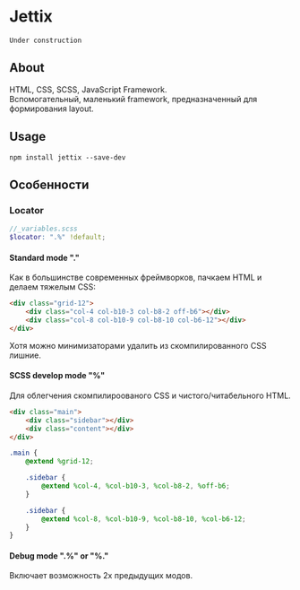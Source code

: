 # Jettix

    Under construction

## About

HTML, CSS, SCSS, JavaScript Framework.\
Вспомогательный, маленький framework, предназначенный для формирования layout.

## Usage

```shell
npm install jettix --save-dev
```

## Особенности

### Locator

```scss
//_variables.scss
$locator: ".%" !default;
```

#### Standard mode "."

Как в большинстве современных фреймворков, пачкаем HTML и делаем тяжелым CSS:

```html
<div class="grid-12">
    <div class="col-4 col-b10-3 col-b8-2 off-b6"></div>
    <div class="col-8 col-b10-9 col-b8-10 col-b6-12"></div>
</div>
```

Хотя можно минимизаторами удалить из скомпилированного CSS лишние.

#### SCSS develop mode "%"

Для облегчения скомпилироованого CSS и чистого/читабельного HTML.

```html
<div class="main">
    <div class="sidebar"></div>
    <div class="content"></div>
</div>
```

```scss
.main {
    @extend %grid-12;

    .sidebar {
        @extend %col-4, %col-b10-3, %col-b8-2, %off-b6;
    }

    .sidebar {
        @extend %col-8, %col-b10-9, %col-b8-10, %col-b6-12;
    }
}
```

#### Debug mode ".%" or "%."

Включает возможность 2х предыдущих модов.
